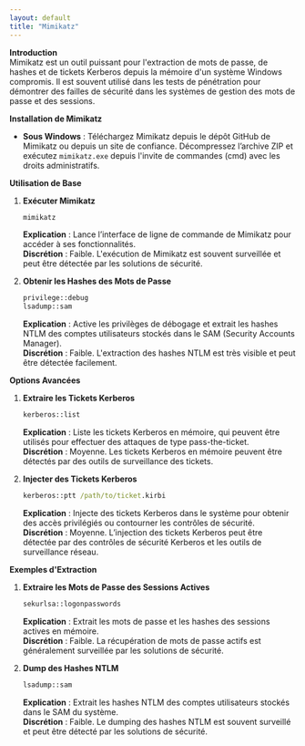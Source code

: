 ```yaml
---
layout: default
title: "Mimikatz"
---
```


**Introduction**\
Mimikatz est un outil puissant pour l'extraction de mots de passe, de hashes et de tickets Kerberos depuis la mémoire d'un système Windows compromis. Il est souvent utilisé dans les tests de pénétration pour démontrer des failles de sécurité dans les systèmes de gestion des mots de passe et des sessions.

**Installation de Mimikatz**

* **Sous Windows** : Téléchargez Mimikatz depuis le dépôt GitHub de Mimikatz ou depuis un site de confiance. Décompressez l’archive ZIP et exécutez `mimikatz.exe` depuis l'invite de commandes (cmd) avec les droits administratifs.

**Utilisation de Base**

1.  **Exécuter Mimikatz**

    ```cmd
    mimikatz
    ```

    **Explication** : Lance l’interface de ligne de commande de Mimikatz pour accéder à ses fonctionnalités.\
    **Discrétion** : Faible. L'exécution de Mimikatz est souvent surveillée et peut être détectée par les solutions de sécurité.
2.  **Obtenir les Hashes des Mots de Passe**

    ```cmd
    privilege::debug
    lsadump::sam
    ```

    **Explication** : Active les privilèges de débogage et extrait les hashes NTLM des comptes utilisateurs stockés dans le SAM (Security Accounts Manager).\
    **Discrétion** : Faible. L'extraction des hashes NTLM est très visible et peut être détectée facilement.

**Options Avancées**

1.  **Extraire les Tickets Kerberos**

    ```cmd
    kerberos::list
    ```

    **Explication** : Liste les tickets Kerberos en mémoire, qui peuvent être utilisés pour effectuer des attaques de type pass-the-ticket.\
    **Discrétion** : Moyenne. Les tickets Kerberos en mémoire peuvent être détectés par des outils de surveillance des tickets.
2.  **Injecter des Tickets Kerberos**

    ```cmd
    kerberos::ptt /path/to/ticket.kirbi
    ```

    **Explication** : Injecte des tickets Kerberos dans le système pour obtenir des accès privilégiés ou contourner les contrôles de sécurité.\
    **Discrétion** : Moyenne. L’injection des tickets Kerberos peut être détectée par des contrôles de sécurité Kerberos et les outils de surveillance réseau.

**Exemples d'Extraction**

1.  **Extraire les Mots de Passe des Sessions Actives**

    ```cmd
    sekurlsa::logonpasswords
    ```

    **Explication** : Extrait les mots de passe et les hashes des sessions actives en mémoire.\
    **Discrétion** : Faible. La récupération de mots de passe actifs est généralement surveillée par les solutions de sécurité.
2.  **Dump des Hashes NTLM**

    ```cmd
    lsadump::sam
    ```

    **Explication** : Extrait les hashes NTLM des comptes utilisateurs stockés dans le SAM du système.\
    **Discrétion** : Faible. Le dumping des hashes NTLM est souvent surveillé et peut être détecté par les solutions de sécurité.
